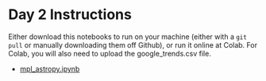 # Day 2 Instructions

Either download this notebooks to run on your machine (either with a `git pull` or manually downloading them off Github), or run it online at Colab. For Colab, you will also need to upload the google_trends.csv file.

   * [mpl_astropy.ipynb](https://colab.research.google.com/github/semaphoreP/ASTRON441/blob/main/Day3-Astropy+Plotting/mpl_astropy.ipynb)